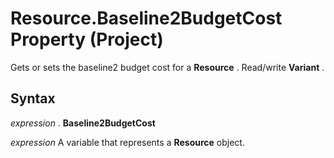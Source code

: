 
# Resource.Baseline2BudgetCost Property (Project)

Gets or sets the baseline2 budget cost for a  **Resource** . Read/write **Variant** .


## Syntax

 _expression_ . **Baseline2BudgetCost**

 _expression_ A variable that represents a **Resource** object.

